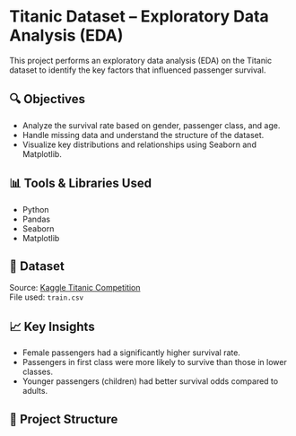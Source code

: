# Titanic Dataset – Exploratory Data Analysis (EDA)

This project performs an exploratory data analysis (EDA) on the Titanic dataset to identify the key factors that influenced passenger survival.

## 🔍 Objectives
- Analyze the survival rate based on gender, passenger class, and age.
- Handle missing data and understand the structure of the dataset.
- Visualize key distributions and relationships using Seaborn and Matplotlib.

## 📊 Tools & Libraries Used
- Python
- Pandas
- Seaborn
- Matplotlib

## 📁 Dataset
Source: [Kaggle Titanic Competition](https://www.kaggle.com/competitions/titanic/data)  
File used: `train.csv`

## 📈 Key Insights
- Female passengers had a significantly higher survival rate.
- Passengers in first class were more likely to survive than those in lower classes.
- Younger passengers (children) had better survival odds compared to adults.

## 📂 Project Structure
